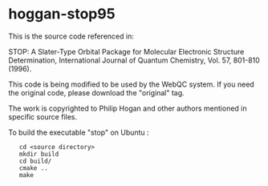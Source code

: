 # hoggan-stop95

This is the source code referenced in: 

STOP: A Slater-Type Orbital Package for Molecular Electronic Structure Determination, International Journal of Quantum Chemistry, Vol. 57, 801-810 (1996).

This code is being modified to be used by the WebQC system. If you need the original code, please download the "original" tag.

The work is copyrighted to Philip Hogan and other authors mentioned in specific source files.

To build the executable "stop" on Ubuntu :

```
   cd <source directory>
   mkdir build
   cd build/
   cmake ..
   make
```

